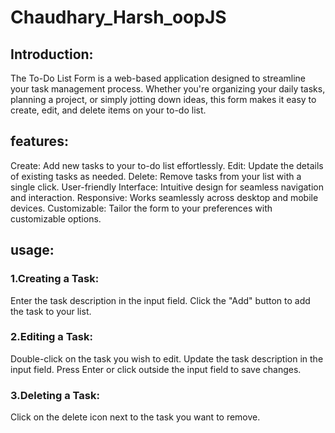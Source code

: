 # Chaudhary_Harsh_oopJS
## Introduction:
The To-Do List Form is a web-based application designed to streamline your task management process. Whether you're organizing your daily tasks, planning a project, or simply jotting down ideas, this form makes it easy to create, edit, and delete items on your to-do list.

 ## features: 
 Create: Add new tasks to your to-do list effortlessly.
 Edit: Update the details of existing tasks as needed.
 Delete: Remove tasks from your list with a single click.
 User-friendly Interface: Intuitive design for seamless navigation and interaction.
 Responsive: Works seamlessly across desktop and mobile devices.
 Customizable: Tailor the form to your preferences with customizable options.

 ## usage:
### 1.Creating a Task:

Enter the task description in the input field.
Click the "Add" button to add the task to your list.

### 2.Editing a Task:

Double-click on the task you wish to edit.
Update the task description in the input field.
Press Enter or click outside the input field to save changes.

### 3.Deleting a Task:

Click on the delete icon next to the task you want to remove.

